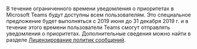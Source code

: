 В течение ограниченного времени уведомления о приоритетах в Microsoft Teams будут доступны всем пользователям. Это специальное предложение будет выполняться с 2019 июня до 31 декабря 2019 г. и в течение этого времени пользователи Teams смогут отправлять уведомления о приоритетах. Дополнительные сведения можно найти в разделе [Лицензирование политик сообщений](../teams-add-on-licensing/pri-message.md). 